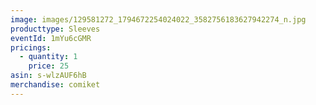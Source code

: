 ```yaml
---
image: images/129581272_1794672254024022_3582756183627942274_n.jpg
producttype: Sleeves
eventId: 1mYu6cGMR
pricings:
  - quantity: 1
    price: 25
asin: s-wlzAUF6hB
merchandise: comiket
---
```

